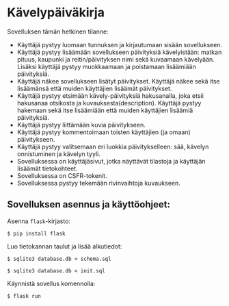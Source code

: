 # Kävelypäiväkirja

Sovelluksen tämän hetkinen tilanne:
- Käyttäjä pystyy luomaan tunnuksen ja kirjautumaan sisään sovellukseen.
- Käyttäjä pystyy lisäämään sovellukseen päivityksiä kävelyistään: matkan pituus, kaupunki ja reitin/päivityksen nimi sekä kuvaamaan kävelyään. Lisäksi käyttäjä pystyy muokkaamaan ja poistamaan lisäämiään päivityksiä.
- Käyttäjä näkee sovellukseen lisätyt päivitykset. Käyttäjä näkee sekä itse lisäämänsä että muiden käyttäjien lisäämät päivitykset.
- Käyttäjä pystyy etsimään kävely-päivityksiä hakusanalla, joka etsii hakusanaa otsikosta ja kuvauksesta(description). Käyttäjä pystyy hakemaan sekä itse lisäämiään että muiden käyttäjien lisäämiä päivityksiä.
- Käyttäjä pystyy liittämään kuvia päivitykseen.
- Käyttäjä pystyy kommentoimaan toisten käyttäjien (ja omaan) päivitykseen.
- Käyttäjä pystyy valitsemaan eri luokkia päivitykselleen: sää, kävelyn onnistuminen ja kävelyn tyyli.
- Sovelluksessa on käyttäjäsivut, jotka näyttävät tilastoja ja käyttäjän lisäämät tietokohteet.
- Sovelluksessa on CSFR-tokenit.
- Sovelluksessa pystyy tekemään rivinvaihtoja kuvaukseen.
  
 ## Sovelluksen asennus ja käyttöohjeet:
 
Asenna `flask`-kirjasto:

```
$ pip install flask
```

Luo tietokannan taulut ja lisää alkutiedot:

```
$ sqlite3 database.db < schema.sql
```
```
$ sqlite3 database.db < init.sql
```
Käynnistä sovellus komennolla:
```
$ flask run
```
